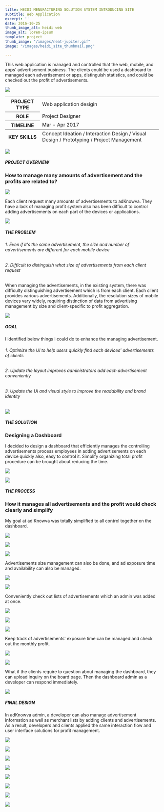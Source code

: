 ```yaml
---
title: HEIDI MENUFACTURING SOLUTION SYSTEM INTRODUCING SITE
subtitle: Web Application
excerpt: ''
date: 2016-10-25
thumb_image_alt: heidi web
image_alt: lorem-ipsum
template: project
thumb_image: "/images/neat-jupiter.gif"
image: "/images/heidi_site_thumbnail.png"

---
```

This web application is managed and controlled that the web, mobile, and apps' advertisement business. The clients could be used a dashboard to managed each advertisement or apps, distinguish statistics, and could be checked out the profit of advertisements.

![](/images/empty_150.png)

<table>  
<thead>  
</thead>  
<tbody>  
<tr>  
<th>PROJECT TYPE</th>  
<td>Web application desigin</td>  
</tr>  
<tr>  
<th>ROLE</th>  
<td>Project Designer</td>  
</tr>  
<tr>  
<th>TIMELINE</th>  
<td>Mar - Apr 2017</td>  
</tr>  
</tbody>  
<tfoot>  
<tr>  
<th>KEY SKILLS</th>  
<td>Concept Ideation / Interaction Design / Visual Design / Prototyping / Project Management</td>  
</tr>  
</tfoot>  
</table>

![](/images/empty_150.png)

##### PROJECT OVERVIEW

### How to manage many amounts of advertisement and the profits are related to?

![](/images/03_adknowva_theproblems_01.png)

Each client request many amounts of advertisements to adKnowva. They have a lack of managing profit system also has been difficult to control adding advertisements on each part of the devices or applications.

![](/images/empty_150.png)

##### THE PROBLEM

###### 1. Even if it's the same advertisement, the size and number of advertisements are different for each mobile device

###### 2. Difficult to distinguish what size of advertisements from each client request

When managing the advertisements, in the existing system, there was difficulty distinguishing advertisement which is from each client. Each client provides various advertisements. Additionally, the resolution sizes of mobile devices vary widely, requiring distinction of data from advertising management by size and client-specific to profit aggregation.

![](/images/empty_150.png)

##### GOAL

I identified below things I could do to enhance the managing advertisement.

###### 1. Optimize the UI to help users quickly find each devices' advertisements of clients

###### 2. Update the layout improves administrators add each advertisement conveniently

###### 3. Update the UI and visual style to improve the readability and brand identity

![](/images/empty_150.png)

##### THE SOLUTION

### Designing a Dashboard

I decided to design a dashboard that efficiently manages the controlling advertisements process employees in adding advertisements on each device quickly also, easy to control it. Simplify organizing total profit procedure can be brought about reducing the time.

![](/images/03_adknowva_thesoultion_02.gif)

![](/images/empty_150.png)

##### THE PROCESS

### How it manages all advertisements and the profit would check clearly and simplify

My goal at ad Knowva was totally simplified to all control together on the dashboard.

![](/images/empty_100.png)

![](/images/process_01.png)

![](/images/process_02.png)

Advertisements size management can also be done, and ad exposure time and availability can also be managed.

![](/images/empty_100.png)

![](/images/process_03.png)

Conveniently check out lists of advertisements which an admin was added at once.

![](/images/empty_100.png)

![](/images/process_04.png)

![](/images/process_05_2.png)

Keep track of advertisements' exposure time can be managed and check out the monthly profit.

![](/images/empty_100.png)

![](/images/process_06.png)

What if the clients require to question about managing the dashboard, they can upload inquiry on the board page. Then the dashboard admin as a developer can respond immediately.

![](/images/empty_150.png)

##### FINAL DESIGN

In adKnowva admin, a developer can also manage advertisement information as well as merchant lists by adding clients and advertisements. As a result, developers and clients applied the same interaction flow and user interface solutions for profit management.

![](/images/empty_100.png)

![](/images/final_01.gif)

![](/images/empty_100.png)

![](/images/final_02.gif)

![](/images/empty_100.png)

![](/images/final_03.gif)

![](/images/empty_100.png)

![](/images/final_04_2.gif)